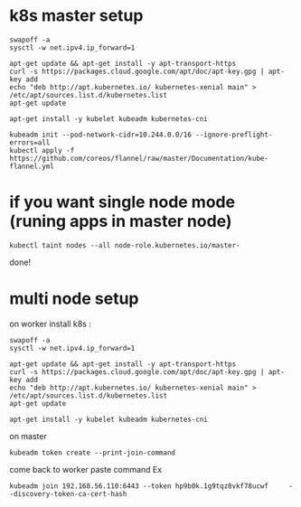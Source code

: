 # k8s master setup
```console
swapoff -a
sysctl -w net.ipv4.ip_forward=1

apt-get update && apt-get install -y apt-transport-https
curl -s https://packages.cloud.google.com/apt/doc/apt-key.gpg | apt-key add
echo "deb http://apt.kubernetes.io/ kubernetes-xenial main" > /etc/apt/sources.list.d/kubernetes.list
apt-get update

apt-get install -y kubelet kubeadm kubernetes-cni

kubeadm init --pod-network-cidr=10.244.0.0/16 --ignore-preflight-errors=all
kubectl apply -f https://github.com/coreos/flannel/raw/master/Documentation/kube-flannel.yml
```
# if you want single node mode (runing apps in master node)
```console
kubectl taint nodes --all node-role.kubernetes.io/master-
```
done!

# multi node setup
on worker install k8s :
```console
swapoff -a
sysctl -w net.ipv4.ip_forward=1

apt-get update && apt-get install -y apt-transport-https
curl -s https://packages.cloud.google.com/apt/doc/apt-key.gpg | apt-key add
echo "deb http://apt.kubernetes.io/ kubernetes-xenial main" > /etc/apt/sources.list.d/kubernetes.list
apt-get update

apt-get install -y kubelet kubeadm kubernetes-cni
```

on master
```console
kubeadm token create --print-join-command
```

come back to worker paste command Ex
```console
kubeadm join 192.168.56.110:6443 --token hp9b0k.1g9tqz8vkf78ucwf     --discovery-token-ca-cert-hash 
```
